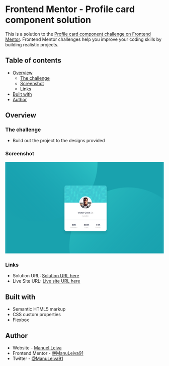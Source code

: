 # Frontend Mentor - Profile card component solution

This is a solution to the [Profile card component challenge on Frontend Mentor](https://www.frontendmentor.io/challenges/profile-card-component-cfArpWshJ). Frontend Mentor challenges help you improve your coding skills by building realistic projects. 

## Table of contents

- [Overview](#overview)
  - [The challenge](#the-challenge)
  - [Screenshot](#screenshot)
  - [Links](#links)
- [Built with](#built-with)
- [Author](#author)

## Overview

### The challenge

- Build out the project to the designs provided

### Screenshot

![Screenshot](./images/screenshot.png)

### Links

- Solution URL: [Solution URL here](https://github.com/ManuLeiva91/profile-card-component)
- Live Site URL: [Live site URL here](https://manuleiva91.github.io/profile-card-component/)

## Built with

- Semantic HTML5 markup
- CSS custom properties
- Flexbox

## Author

- Website - [Manuel Leiva](https://manuleiva91.github.io/portfolio/)
- Frontend Mentor - [@ManuLeiva91](https://www.frontendmentor.io/profile/ManuLeiva91)
- Twitter - [@ManuLeiva91](https://github.com/ManuLeiva91)
